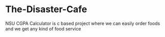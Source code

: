 # The-Disaster-Cafe
NSU CGPA Calculator is c based project where we can easily order foods and we get any kind of food service
